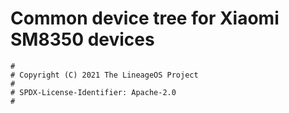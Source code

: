 # Common device tree for Xiaomi SM8350 devices

```
#
# Copyright (C) 2021 The LineageOS Project
#
# SPDX-License-Identifier: Apache-2.0
#
```
